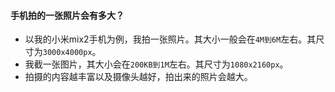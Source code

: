 #### 手机拍的一张照片会有多大？
* 以我的小米mix2手机为例，我拍一张照片。其大小一般会在`4M到6M`左右。其尺寸为`3000x4000px`。
* 我截一张图片，其大小会在`200KB到1M`左右。其尺寸为`1080x2160px`。
* 拍摄的内容越丰富以及摄像头越好，拍出来的照片会越大。
